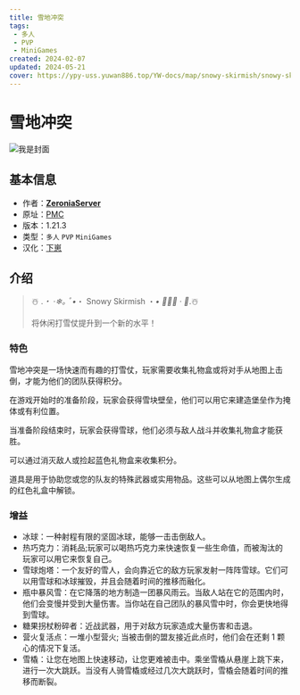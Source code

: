 ```yaml
---
title: 雪地冲突
tags: 
 - 多人
 - PVP
 - MiniGames
created: 2024-02-07
updated: 2024-05-21
cover: https://ypy-uss.yuwan886.top/YW-docs/map/snowy-skirmish/snowy-skirmish.jpg
---
```


# 雪地冲突
![我是封面](https://ypy-uss.yuwan886.top/YW-docs/map/snowy-skirmish/snowy-skirmish.jpg)
## 基本信息

- 作者：[**ZeroniaServer**](https://www.planetminecraft.com/member/zeroniaserver/)
- 原址：[PMC](https://www.planetminecraft.com/project/snowy-skirmish/)
- 版本：1.21.3
- 类型：`多人` `PVP` `MiniGames`
- 汉化：[下崽](https://pan.quark.cn/s/05ad4fc53b7d)


## 介绍

> ☃️ .*・ ‧❄。゚ •*・ Snowy Skirmish ・*• ゚。❄ ‧ ・*.☃️
> 
> 
> 将休闲打雪仗提升到一个新的水平！
>

### 特色

雪地冲突是一场快速而有趣的打雪仗，玩家需要收集礼物盒或将对手从地图上击倒，才能为他们的团队获得积分。

在游戏开始时的准备阶段，玩家会获得雪块壁垒，他们可以用它来建造堡垒作为掩体或有利位置。

当准备阶段结束时，玩家会获得雪球，他们必须与敌人战斗并收集礼物盒才能获胜。

可以通过消灭敌人或捡起蓝色礼物盒来收集积分。

道具是用于协助您或您的队友的特殊武器或实用物品。这些可以从地图上偶尔生成的红色礼盒中解锁。

### 增益

- 冰球：一种射程有限的坚固冰球，能够一击击倒敌人。
- 热巧克力：消耗品;玩家可以喝热巧克力来快速恢复一些生命值，而被淘汰的玩家可以用它来恢复自己。
- 雪球炮塔：一个友好的雪人，会向靠近它的敌方玩家发射一阵阵雪球。它们可以用雪球和冰球摧毁，并且会随着时间的推移而融化。
- 瓶中暴风雪：在它降落的地方制造一团暴风雨云。当敌人站在它的范围内时，他们会变慢并受到大量伤害。当你站在自己团队的暴风雪中时，你会更快地得到雪球。
- 糖果拐杖粉碎者：近战武器，用于对敌方玩家造成大量伤害和击退。
- 营火复活点：一堆小型营火; 当被击倒的盟友接近此点时，他们会在还剩 1 颗心的情况下复活。
- 雪橇：让您在地图上快速移动，让您更难被击中。乘坐雪橇从悬崖上跳下来，进行一次大跳跃。当没有人骑雪橇或经过几次大跳跃时，雪橇会随着时间的推移而断裂。